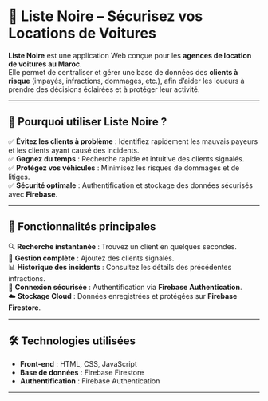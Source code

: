 # 🚗 Liste Noire – Sécurisez vos Locations de Voitures  

**Liste Noire** est une application Web conçue pour les **agences de location de voitures au Maroc**.  
Elle permet de centraliser et gérer une base de données des **clients à risque** (impayés, infractions, dommages, etc.), afin d’aider les loueurs à prendre des décisions éclairées et à protéger leur activité.  

---

## 🎯 Pourquoi utiliser Liste Noire ?  
✅ **Évitez les clients à problème** : Identifiez rapidement les mauvais payeurs et les clients ayant causé des incidents.  
✅ **Gagnez du temps** : Recherche rapide et intuitive des clients signalés.  
✅ **Protégez vos véhicules** : Minimisez les risques de dommages et de litiges.  
✅ **Sécurité optimale** : Authentification et stockage des données sécurisés avec **Firebase**.  

---

## 🚀 Fonctionnalités principales  
🔍 **Recherche instantanée** : Trouvez un client en quelques secondes.  
📂 **Gestion complète** : Ajoutez des clients signalés.  
📊 **Historique des incidents** : Consultez les détails des précédentes infractions.  
🔐 **Connexion sécurisée** : Authentification via **Firebase Authentication**.  
☁️ **Stockage Cloud** : Données enregistrées et protégées sur **Firebase Firestore**.  

---

## 🛠️ Technologies utilisées  
- **Front-end** : HTML, CSS, JavaScript  
- **Base de données** : Firebase Firestore  
- **Authentification** : Firebase Authentication  

---

